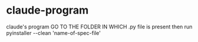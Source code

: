 # claude-program
claude's program
GO TO THE FOLDER IN WHICH .py file is present 
then run pyinstaller --clean 'name-of-spec-file'
